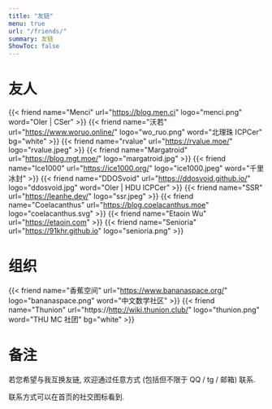 ```yaml
---
title: "友链"
menu: true
url: "/friends/"
summary: 友链
ShowToc: false
---
```


# 友人

<div class="flink" id="article-container">
<div class="friend-list-div" >

{{< friend name="Menci" url="https://blog.men.ci" logo="menci.png" word="OIer | CSer" >}}
{{< friend name="沃若" url="https://www.woruo.online/" logo="wo_ruo.png" word="北理珠 ICPCer" bg="white" >}}
{{< friend name="rvalue" url="https://rvalue.moe/" logo="rvalue.jpeg" >}}
{{< friend name="Margatroid" url="https://blog.mgt.moe/" logo="margatroid.jpg" >}}
{{< friend name="Ice1000" url="https://ice1000.org/" logo="ice1000.jpeg" word="千里冰封" >}}
{{< friend name="DDOSvoid" url="https://ddosvoid.github.io/" logo="ddosvoid.jpg" word="OIer | HDU ICPCer" >}}
{{< friend name="SSR" url="https://leanhe.dev/" logo="ssr.jpeg" >}}
{{< friend name="Coelacanthus" url="https://blog.coelacanthus.moe" logo="coelacanthus.svg" >}}
{{< friend name="Etaoin Wu" url="https://etaoin.com" >}}
{{< friend name="Senioria" url="https://91khr.github.io" logo="senioria.png" >}}

</div>
</div>

# 组织

<div class="flink" id="article-container">
<div class="friend-list-div" >

{{< friend name="香蕉空间" url="https://www.bananaspace.org/" logo="bananaspace.png" word="中文数学社区" >}}
{{< friend name="Thunion" url="https://http://wiki.thunion.club/" logo="thunion.png" word="THU MC 社团" bg="white" >}}

</div>
</div>

# 备注

若您希望与我互换友链, 欢迎通过任意方式 (包括但不限于 QQ / tg / 邮箱) 联系.

联系方式可以在首页的社交图标看到.
